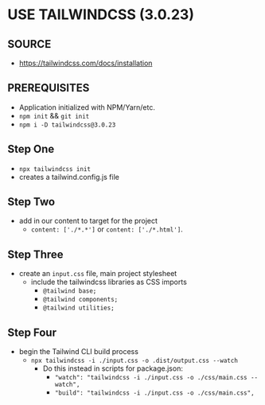 # USE TAILWINDCSS (3.0.23)
## SOURCE
  - https://tailwindcss.com/docs/installation

## PREREQUISITES
  - Application initialized with NPM/Yarn/etc.
  - `npm init` && `git init`
  - `npm i -D tailwindcss@3.0.23`

## Step One
  - `npx tailwindcss init`
  - creates a tailwind.config.js file

## Step Two
  - add in our content to target for the project
    - `content: ['./*.*']` or `content: ['./*.html']`.

## Step Three
  - create an `input.css` file, main project stylesheet
    - include the tailwindcss libraries as CSS imports
      - `@tailwind base;`
      - `@tailwind components;`
      - `@tailwind utilities;`

## Step Four
  - begin the Tailwind CLI build process
    - `npx tailwindcss -i ./input.css -o .dist/output.css --watch`
      - Do this instead in scripts for package.json:
        - `"watch": "tailwindcss -i ./input.css -o ./css/main.css --watch",`
        - `"build": "tailwindcss -i ./input.css -o ./css/main.css",`